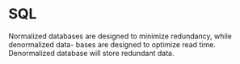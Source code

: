 # SQL
Normalized databases are designed to minimize redundancy, while denormalized data- bases are designed to optimize read time.
Denormalized database will store redundant data.
